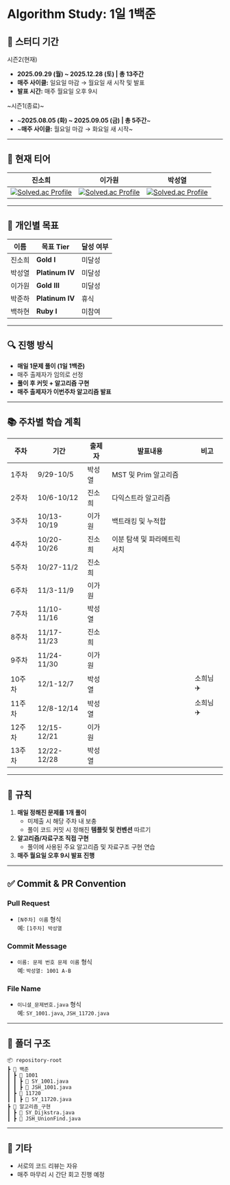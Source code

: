 # Algorithm Study: 1일 1백준

## 📅 스터디 기간

시즌2(현재) <br>
- **2025.09.29 (월) ~ 2025.12.28 (토) | 총 13주간**  
- **매주 사이클:** 일요일 마감 → 월요일 새 시작 및 발표
- **발표 시간:** 매주 월요일 오후 9시

~시즌1(종료)~ <br>
- ~**2025.08.05 (화) ~ 2025.09.05 (금) | 총 5주간**~ <br>
- ~**매주 사이클:** 월요일 마감 → 화요일 새 시작~

---

## 👑 현재 티어
|  진소희  |  이가원  |  박성열  |
|:---------:|:---------:|:---------:|
| [![Solved.ac Profile](http://mazassumnida.wtf/api/mini/generate_badge?boj=63wlsthgml)](https://solved.ac/63wlsthgml) | [![Solved.ac Profile](http://mazassumnida.wtf/api/mini/generate_badge?boj=dlrkdnjs02)](https://solved.ac/dlrkdnjs02) | [![Solved.ac Profile](http://mazassumnida.wtf/api/mini/generate_badge?boj=yeoli)](https://solved.ac/yeoli)|
---

## 🎯 개인별 목표

| 이름  | 목표 Tier         | 달성 여부 |
|-----|-----------------|-------|
| 진소희 | **Gold I**     |미달성|
| 박성열 | **Platinum IV**  |미달성|
| 이가원 | **Gold III**  |미달성|
| 박준하 | **Platinum IV** |휴식|
| 백하현 | **Ruby I** |미참여|

---

## 🔍 진행 방식

- **매일 1문제 풀이 (1일 1백준)**
- 매주 출제자가 임의로 선정
- **풀이 후 커밋 + 알고리즘 구현**
- **매주 출제자가 이번주차 알고리즘 발표**
---

## 📚 주차별 학습 계획

| 주차 | 기간 | 출제자 | 발표내용 | 비고 |
|------|------|------|------|------|
| 1주차 |9/29-10/5| 박성열 | MST 및 Prim 알고리즘 | |
| 2주차 |10/6-10/12| 진소희 | 다익스트라 알고리즘 | |
| 3주차 |10/13-10/19| 이가원 | 백트래킹 및 누적합 | |
| 4주차 |10/20-10/26| 진소희 | 이분 탐색 및 파라메트릭 서치 | |
| 5주차 |10/27-11/2| 진소희 |  | |
| 6주차 |11/3-11/9| 이가원 |  | |
| 7주차 |11/10-11/16| 박성열 |  | |
| 8주차 |11/17-11/23| 진소희 |  | |
| 9주차 |11/24-11/30| 이가원 |  | |
| 10주차 |12/1-12/7| 박성열 |  | 소희님 ✈️ |
| 11주차 |12/8-12/14| 박성열 |  | 소희님 ✈️ |
| 12주차 |12/15-12/21| 이가원 |  | |
| 13주차 |12/22-12/28| 박성열 |  | |

---

## 📌 규칙

1. **매일 정해진 문제를 1개 풀이**
   - 미제출 시 해당 주차 내 보충
   - 풀이 코드 커밋 시 정해진 **템플릿 및 컨벤션** 따르기
2. **알고리즘/자료구조 직접 구현**
   - 풀이에 사용된 주요 알고리즘 및 자료구조 구현 연습
3. **매주 월요일 오후 9시 발표 진행**

---

## ✅ Commit & PR Convention

### Pull Request
- `[N주차] 이름` 형식  
  예: `[1주차] 박성열`

### Commit Message
- `이름: 문제 번호 문제 이름` 형식  
  예: `박성열: 1001 A-B`

### File Name
- `이니셜_문제번호.java` 형식  
  예: `SY_1001.java`, `JSH_11720.java`

---

## 📂 폴더 구조

```
📦 repository-root
┣ 📂 백준
┃ ┣ 📂 1001
┃ ┃ ┣ 📄 SY_1001.java
┃ ┃ ┣ 📄 JSH_1001.java
┃ ┣ 📂 11720
┃ ┃ ┣ 📄 SY_11720.java
┣ 📂 알고리즘_구현
┃ ┣ 📄 SY_Dijkstra.java
┃ ┣ 📄 JSH_UnionFind.java
```

---

## 🙌 기타

- 서로의 코드 리뷰는 자유
- 매주 마무리 시 간단 회고 진행 예정
